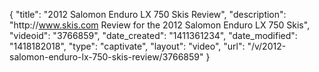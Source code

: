 {
    "title": "2012 Salomon Enduro LX 750 Skis Review",
    "description": "http:\/\/www.skis.com Review for the 2012 Salomon Enduro LX 750 Skis",
    "videoid": "3766859",
    "date_created": "1411361234",
    "date_modified": "1418182018",
    "type": "captivate",
    "layout": "video",
    "url": "\/v\/2012-salomon-enduro-lx-750-skis-review\/3766859"
}